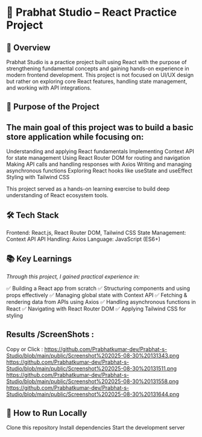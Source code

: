  # 🏬 Prabhat Studio – React Practice Project

## 📌 Overview

Prabhat Studio is a practice project built using React with the purpose of strengthening fundamental concepts and gaining hands-on experience in modern frontend development. This project is not focused on UI/UX design but rather on exploring core React features, handling state management, and working with API integrations.

## 🎯 Purpose of the Project

## The main goal of this project was to build a basic store application while focusing on:

Understanding and applying React fundamentals
Implementing Context API for state management 
Using React Router DOM for routing and navigation 
Making API calls and handling responses with Axios
Writing and managing asynchronous functions 
Exploring React hooks like useState and useEffect 
Styling with Tailwind CSS

This project served as a hands-on learning exercise to build deep understanding of React ecosystem tools.

## 🛠️ Tech Stack

Frontend: React.js, React Router DOM, Tailwind 
CSS State Management: Context API 
API Handling: Axios
Language: JavaScript (ES6+)

## 📚 Key Learnings

*Through this project, I gained practical experience in:*

✅ Building a React app from scratch 
✅ Structuring components and using props effectively 
✅ Managing global state with Context API 
✅ Fetching & rendering data from APIs using Axios
✅ Handling asynchronous functions in React 
✅ Navigating with React Router DOM 
✅ Applying Tailwind CSS for styling

## Results /ScreenShots :
   Copy or Click : 
                       https://github.com/Prabhatkumar-dev/Prabhat-s-Studio/blob/main/public/Screenshot%202025-08-30%20131343.png 
                      https://github.com/Prabhatkumar-dev/Prabhat-s-Studio/blob/main/public/Screenshot%202025-08-30%20131511.png
                      https://github.com/Prabhatkumar-dev/Prabhat-s-Studio/blob/main/public/Screenshot%202025-08-30%20131558.png
                      https://github.com/Prabhatkumar-dev/Prabhat-s-Studio/blob/main/public/Screenshot%202025-08-30%20131644.png

## 🚀 How to Run Locally

Clone this repository 
Install dependencies
Start the development server
